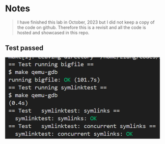 # Notes

> I have finished this lab in October, 2023 but I did not keep a copy of the code on github. Therefore this is a revisit and all the code is hosted and showcased in this repo.

## Test passed

![](https://raw.githubusercontent.com/ZiangTian/img-bed/main/20241003015221.png)